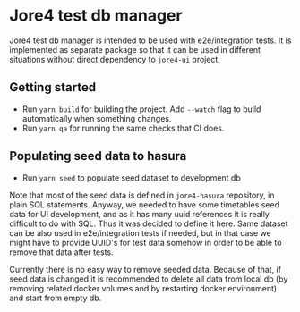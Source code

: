# Jore4 test db manager

Jore4 test db manager is intended to be used with e2e/integration tests.
It is implemented as separate package so that it can be used in different situations without direct dependency to `jore4-ui` project.

## Getting started

- Run `yarn build` for building the project. Add `--watch` flag to build automatically when something changes.
- Run `yarn qa` for running the same checks that CI does.

## Populating seed data to hasura

- Run `yarn seed` to populate seed dataset to development db

Note that most of the seed data is defined in `jore4-hasura` repository, in plain SQL statements.
Anyway, we needed to have some timetables seed data for UI development, and as it has many uuid references it is really difficult to do with SQL.
Thus it was decided to define it here.
Same dataset can be also used in e2e/integration tests if needed, but in that case we might have to provide UUID's for test data somehow in order to be able to remove that data after tests.

Currently there is no easy way to remove seeded data.
Because of that, if seed data is changed it is recommended to delete all data from local db (by removing related docker volumes and by restarting docker environment) and start from empty db.
